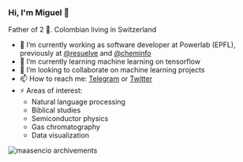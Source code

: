 ### Hi, I'm Miguel 👋
Father of 2 🍼. Colombian living in Switzerland
- 🔭 I’m currently working as software developer at Powerlab (EPFL), previously at [@resuelve](https://github.com/resuelve) and [@cheminfo](https://github.com/cheminfo)
- 🌱 I’m currently learning machine learning on tensorflow
- 👯 I’m looking to collaborate on machine learning projects
- 📫 How to reach me: [Telegram](https://t.me/MiguelAsencio) or [Twitter](https://twitter.com/maasencioh)
- ⚡ Areas of interest:
  - Natural language processing
  - Biblical studies
  - Semiconductor physics
  - Gas chromatography
  - Data visualization
<img align="center" src="https://github-profile-trophy.vercel.app/?username=maasencioh&theme=onedark" alt="maasencio archivements" />
